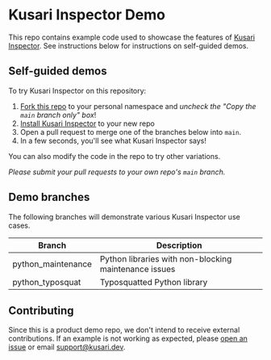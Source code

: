 # Kusari Inspector Demo 

This repo contains example code used to showcase the features of [Kusari Inspector](https://kusari.dev/inspector).
See instructions below for instructions on self-guided demos.

## Self-guided demos

To try Kusari Inspector on this repository:

1. [Fork this repo](https://github.com/Kusari-Sandbox/inspector-demo-vulnerable/fork) to your personal namespace and *uncheck the "Copy the `main` branch only" box*!
2. [Install Kusari Inspector](https://github.com/apps/kusari-inspector) to your new repo
3. Open a pull request to merge one of the branches below into `main`.
4. In a few seconds, you'll see what Kusari Inspector says!

You can also modify the code in the repo to try other variations.

*Please submit your pull requests to your own repo's `main` branch.*

## Demo branches

The following branches will demonstrate various Kusari Inspector use cases.

| Branch | Description
| ------ | -----------
| python_maintenance  | Python libraries with non-blocking maintenance issues
| python_typosquat    | Typosquatted Python library

## Contributing

Since this is a product demo repo, we don't intend to receive external contributions.
If an example is not working as expected, please [open an issue](https://github.com/Kusari-Sandbox/inspector-demo/issues/new/choose) or email support@kusari.dev.
